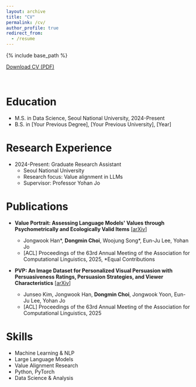 ```yaml
---
layout: archive
title: "CV"
permalink: /cv/
author_profile: true
redirect_from:
  - /resume
---
```


{% include base_path %}

<p><a href="/files/Dongmin_Choi_CV_250717.pdf" download="Dongmin_Choi_CV.pdf" target="_blank">Download CV (PDF)</a></p>

<br>

Education
======
* M.S. in Data Science, Seoul National University, 2024-Present
* B.S. in [Your Previous Degree], [Your Previous University], [Year]

Research Experience
======
* 2024-Present: Graduate Research Assistant
  * Seoul National University
  * Research focus: Value alignment in LLMs
  * Supervisor: Professor Yohan Jo

Publications
======
* **Value Portrait: Assessing Language Models' Values through Psychometrically and Ecologically Valid Items** [[arXiv](https://arxiv.org/abs/2505.01015)]
  * Jongwook Han*, **Dongmin Choi**, Woojung Song*, Eun-Ju Lee, Yohan Jo
  * [ACL] Proceedings of the 63rd Annual Meeting of the Association for Computational Linguistics, 2025, \*Equal Contributions

* **PVP: An Image Dataset for Personalized Visual Persuasion with Persuasiveness Ratings, Persuasion Strategies, and Viewer Characteristics** [[arXiv](https://arxiv.org/abs/2506.00481)]
  * Junseo Kim, Jongwook Han, **Dongmin Choi**, Jongwook Yoon, Eun-Ju Lee, Yohan Jo
  * [ACL] Proceedings of the 63rd Annual Meeting of the Association for Computational Linguistics, 2025

Skills
======
* Machine Learning & NLP
* Large Language Models
* Value Alignment Research
* Python, PyTorch
* Data Science & Analysis
